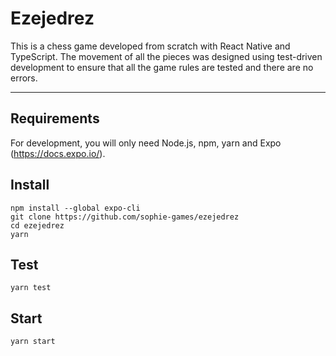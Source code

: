 # Ezejedrez

This is a chess game developed from scratch with React Native and TypeScript. The movement of all the pieces was designed using test-driven development to ensure that all the game rules are tested and there are no errors.

---

## Requirements

For development, you will only need Node.js, npm, yarn and Expo (https://docs.expo.io/).

## Install

    npm install --global expo-cli
    git clone https://github.com/sophie-games/ezejedrez
    cd ezejedrez
    yarn

## Test

    yarn test

## Start

    yarn start
